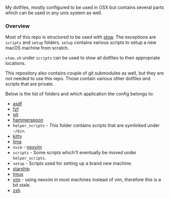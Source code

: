 My dotfiles, mostly configured to be used in OSX but contains several parts which can be used in any unix system as well. 

### Overview

Most of this repo is structured to be used with [stow](https://www.gnu.org/software/stow/). The exceptions are `scripts` and `setup` folders.
`setup` contains various scripts to setup a new macOS machine from scratch.

`stow.sh` under `scripts` can be used to stow all dotfiles to their appropriate locations.

This repository also contains couple of git submodules as well, but they are not needed to use this repo. Those contain various other dotfiles and scripts that are private.

Below is the list of folders and which application the config belongs to:
- [asdf](https://asdf-vm.com/)
- [fzf](https://github.com/junegunn/fzf)
- [git](https://git-scm.com/)
- [hammerspoon](https://www.hammerspoon.org/)
- `helper_scripts` - This folder contains scripts that are symlinked under `~/bin`.
- [kitty](https://sw.kovidgoyal.net/kitty/)
- [lima](https://lima-vm.io/)
- `nvim` - [neovim](https://neovim.io/)
- `scripts` - Some scripts which'll eventually be moved under `helper_scripts`.
- `setup` - Scripts used for setting up a brand new machine.
- [starship](https://starship.rs/)
- [tmux](https://github.com/tmux/tmux)
- [vim](https://www.vim.org/) - using neovim in most machines instead of vim, therefore this is a bit stale.
- [zsh](https://www.zsh.org/)
